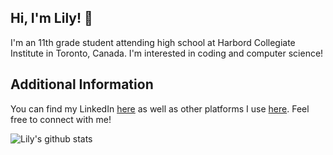 <h2>Hi, I'm Lily! 👋</h2>

<p>I'm an 11th grade student attending high school at Harbord Collegiate Institute in Toronto, Canada. I'm interested in coding and computer science!

<h2>Additional Information</h2>
<p>You can find my LinkedIn <a href="https://www.linkedin.com/in/lilyxmeng">here</a> as well as other platforms I use <a href="https://linktr.ee/LilyxMeng">here</a>. Feel free to connect with me!</p>
  
![Lily's github stats](https://github-readme-stats.vercel.app/api?username=LilyxMeng)

 

<!--
**LilyxMeng/LilyxMeng** is a ✨ _special_ ✨ repository because its `README.md` (this file) appears on your GitHub profile.

Here are some ideas to get you started:

- 🔭 I’m currently working on ...
- 🌱 I’m currently learning ...
- 👯 I’m looking to collaborate on ...
- 🤔 I’m looking for help with ...
- 💬 Ask me about ...
- 📫 How to reach me: ...
- 😄 Pronouns: ...
- ⚡ Fun fact: ...
-->
